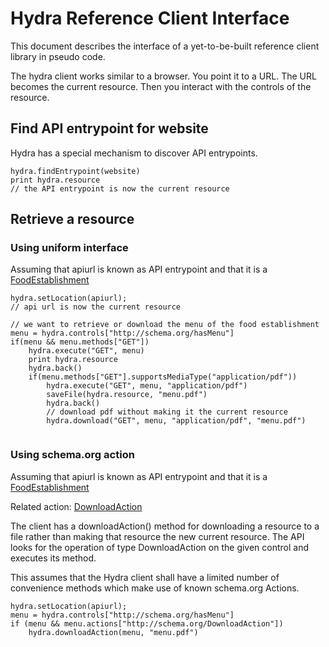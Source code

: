 # Hydra Reference Client Interface

This document describes the interface of a yet-to-be-built reference client
library in pseudo code.

The hydra client works similar to a browser. You point it to a URL. The URL becomes the current resource. 
Then you interact with the controls of the resource.

## Find API entrypoint for website

Hydra has a special mechanism to discover API entrypoints.

```
hydra.findEntrypoint(website)
print hydra.resource 
// the API entrypoint is now the current resource
```

## Retrieve a resource


### Using uniform interface

Assuming that apiurl is known as API entrypoint and that it is a [FoodEstablishment](http://schema.org/FoodEstablishment)
```
hydra.setLocation(apiurl);
// api url is now the current resource

// we want to retrieve or download the menu of the food establishment
menu = hydra.controls["http://schema.org/hasMenu"]
if(menu && menu.methods["GET"])
    hydra.execute("GET", menu)
    print hydra.resource
    hydra.back()
    if(menu.methods["GET"].supportsMediaType("application/pdf")) 
        hydra.execute("GET", menu, "application/pdf")
        saveFile(hydra.resource, "menu.pdf")
        hydra.back()
        // download pdf without making it the current resource 
        hydra.download("GET", menu, "application/pdf", "menu.pdf")
    

```

### Using schema.org action

Assuming that apiurl is known as API entrypoint and that it is a [FoodEstablishment](http://schema.org/FoodEstablishment)

Related action: [DownloadAction](http://schema.org/DownloadAction)

The client has a downloadAction() method for downloading a resource to a file rather than making that 
resource the new current resource. The API looks for the operation of type DownloadAction 
on the given control and executes its method.

This assumes that the Hydra client shall have a limited number of convenience methods which make use of 
known schema.org Actions. 
```
hydra.setLocation(apiurl);
menu = hydra.controls["http://schema.org/hasMenu"]
if (menu && menu.actions["http://schema.org/DownloadAction"])
    hydra.downloadAction(menu, "menu.pdf")
    
```